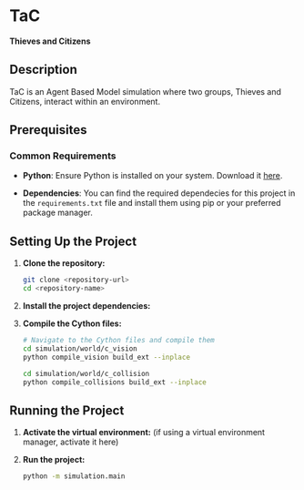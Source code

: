 # TaC
**Thieves and Citizens**

## Description

TaC is an Agent Based Model simulation where two groups, Thieves and Citizens, interact within an environment.

## Prerequisites

### Common Requirements
- **Python**: Ensure Python is installed on your system. Download it [here](https://www.python.org/downloads/).

- **Dependencies**: You can find the required dependecies for this project in the `requirements.txt` file and install them using pip or your preferred package manager.

## Setting Up the Project

1. **Clone the repository:**
   ```bash
   git clone <repository-url>
   cd <repository-name>
   ```

2. **Install the project dependencies:**
   
3. **Compile the Cython files:**
   ```bash
   # Navigate to the Cython files and compile them
   cd simulation/world/c_vision
   python compile_vision build_ext --inplace
   
   cd simulation/world/c_collision
   python compile_collisions build_ext --inplace
   ```

## Running the Project

1. **Activate the virtual environment:**
   (if using a virtual environment manager, activate it here)

2. **Run the project:**
   ```bash
   python -m simulation.main
   ```
